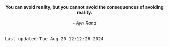 
<div align="center"><b><span>You can avoid reality, but you cannot avoid the consequences of avoiding reality.</span></b><br><br><i> - Ayn Rand</i></div>
<br><br><kbd>Last updated:Tue Aug 20 12:12:26 2024</kbd>